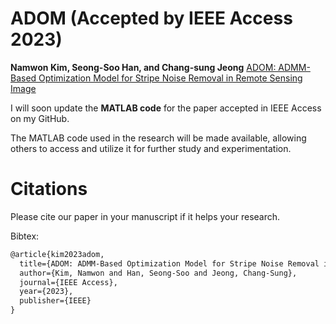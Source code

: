 # ADOM (Accepted by IEEE Access 2023)
**Namwon Kim, Seong-Soo Han, and Chang-sung Jeong**
[ADOM: ADMM-Based Optimization Model for Stripe Noise Removal in Remote Sensing Image](https://ieeexplore.ieee.org/abstract/document/10262317)

I will soon update the **MATLAB code** for the paper accepted in IEEE Access on my GitHub.<br/>

The MATLAB code used in the research will be made available, allowing others to access and utilize it for further study and experimentation.

# Citations

Please cite our paper in your manuscript if it helps your research.

Bibtex:

```latex
@article{kim2023adom,
  title={ADOM: ADMM-Based Optimization Model for Stripe Noise Removal in Remote Sensing Image},
  author={Kim, Namwon and Han, Seong-Soo and Jeong, Chang-Sung},
  journal={IEEE Access},
  year={2023},
  publisher={IEEE}
}
```
